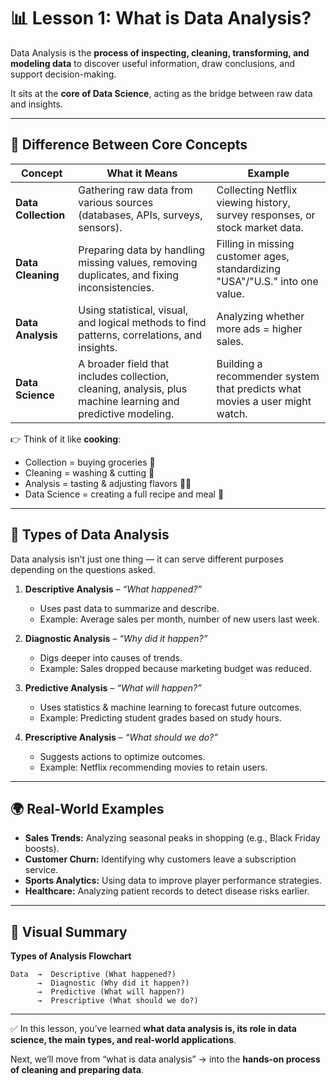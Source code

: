 # 📊 Lesson 1: What is Data Analysis?

Data Analysis is the **process of inspecting, cleaning, transforming, and modeling data** to discover useful information, draw conclusions, and support decision-making.

It sits at the **core of Data Science**, acting as the bridge between raw data and insights.

---

## 🔑 Difference Between Core Concepts

| Concept             | What it Means                                                                                                | Example                                                                      |
| ------------------- | ------------------------------------------------------------------------------------------------------------ | ---------------------------------------------------------------------------- |
| **Data Collection** | Gathering raw data from various sources (databases, APIs, surveys, sensors).                                 | Collecting Netflix viewing history, survey responses, or stock market data.  |
| **Data Cleaning**   | Preparing data by handling missing values, removing duplicates, and fixing inconsistencies.                  | Filling in missing customer ages, standardizing "USA"/"U.S." into one value. |
| **Data Analysis**   | Using statistical, visual, and logical methods to find patterns, correlations, and insights.                 | Analyzing whether more ads = higher sales.                                   |
| **Data Science**    | A broader field that includes collection, cleaning, analysis, plus machine learning and predictive modeling. | Building a recommender system that predicts what movies a user might watch.  |

👉 Think of it like **cooking**:

* Collection = buying groceries 🍅
* Cleaning = washing & cutting 🥕
* Analysis = tasting & adjusting flavors 👨‍🍳
* Data Science = creating a full recipe and meal 🍲

---

## 🧩 Types of Data Analysis

Data analysis isn’t just one thing — it can serve different purposes depending on the questions asked.

1. **Descriptive Analysis** – *“What happened?”*

   * Uses past data to summarize and describe.
   * Example: Average sales per month, number of new users last week.

2. **Diagnostic Analysis** – *“Why did it happen?”*

   * Digs deeper into causes of trends.
   * Example: Sales dropped because marketing budget was reduced.

3. **Predictive Analysis** – *“What will happen?”*

   * Uses statistics & machine learning to forecast future outcomes.
   * Example: Predicting student grades based on study hours.

4. **Prescriptive Analysis** – *“What should we do?”*

   * Suggests actions to optimize outcomes.
   * Example: Netflix recommending movies to retain users.

---

## 🌍 Real-World Examples

* **Sales Trends:** Analyzing seasonal peaks in shopping (e.g., Black Friday boosts).
* **Customer Churn:** Identifying why customers leave a subscription service.
* **Sports Analytics:** Using data to improve player performance strategies.
* **Healthcare:** Analyzing patient records to detect disease risks earlier.

---

## 📌 Visual Summary

**Types of Analysis Flowchart**

```
Data  →  Descriptive (What happened?)
      →  Diagnostic (Why did it happen?)
      →  Predictive (What will happen?)
      →  Prescriptive (What should we do?)
```

---

✅ In this lesson, you’ve learned **what data analysis is, its role in data science, the main types, and real-world applications**.

Next, we’ll move from “what is data analysis” → into the **hands-on process of cleaning and preparing data**.
